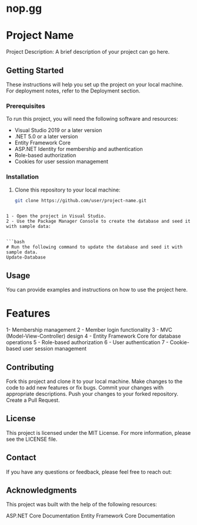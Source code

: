 # nop.gg
# Project Name

Project Description: A brief description of your project can go here.

## Getting Started

These instructions will help you set up the project on your local machine. For deployment notes, refer to the Deployment section.

### Prerequisites

To run this project, you will need the following software and resources:

- Visual Studio 2019 or a later version
- .NET 5.0 or a later version
- Entity Framework Core
- ASP.NET Identity for membership and authentication
- Role-based authorization
- Cookies for user session management

### Installation

1. Clone this repository to your local machine:
   

   ```bash
   git clone https://github.com/user/project-name.git
 ```

 1 - Open the project in Visual Studio.
 2 - Use the Package Manager Console to create the database and seed it with sample data:


```bash
# Run the following command to update the database and seed it with sample data.
Update-Database
```

 

## Usage
You can provide examples and instructions on how to use the project here.

# Features
1- Membership management
2 - Member login functionality
3 - MVC (Model-View-Controller) design
4 - Entity Framework Core for database operations
5 - Role-based authorization
6 - User authentication
7 - Cookie-based user session management

## Contributing

Fork this project and clone it to your local machine.
Make changes to the code to add new features or fix bugs.
Commit your changes with appropriate descriptions.
Push your changes to your forked repository.
Create a Pull Request.

## License
This project is licensed under the MIT License. For more information, please see the LICENSE file.

## Contact
If you have any questions or feedback, please feel free to reach out:


## Acknowledgments
This project was built with the help of the following resources:

ASP.NET Core Documentation
Entity Framework Core Documentation

